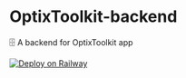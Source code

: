 # OptixToolkit-backend

🗄 A backend for OptixToolkit app

[![Deploy on Railway](https://railway.app/button.svg)](https://railway.app/new/template?template=https%3A%2F%2Fgithub.com%2FTeam-Optix-3749%2FOptixToolkit-backend&plugins=mongodb&envs=SENDGRID_KEY%2CWEBHOOK_SECRET%2CKEY%2CMONGO_URL%2CFIREBASE_PRIVATE_KEY%2CFIREBASE_CLIENT_EMAIL%2CFIREBASE_PROJECT_ID&SENDGRID_KEYDesc=SendGrid+Key+from+SendGrid+API+Dashboard&WEBHOOK_SECRETDesc=Webhook+secret+from+EasyPost+Dashboard&KEYDesc=Easypost+Key&MONGO_URLDesc=MongoDB+Url&FIREBASE_PRIVATE_KEYDesc=Firebase+Private+Key+from+Service+Account+Json+File&FIREBASE_CLIENT_EMAILDesc=Firebase+Client+Email+from+Service+Account+Json+File&FIREBASE_PROJECT_IDDesc=Firebase+Project+ID+from+Service+Account+Json+File)